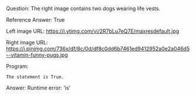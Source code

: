 Question: The right image contains two dogs wearing life vests.

Reference Answer: True

Left image URL: https://i.ytimg.com/vi/2R7bLu7eQ7E/maxresdefault.jpg

Right image URL: https://i.pinimg.com/736x/df/8c/0d/df8c0dd6b7461ed9412952a0e2a046d5--vitamin-funny-pugs.jpg

Program:

```
The statement is True.
```
Answer: Runtime error: 'is'

